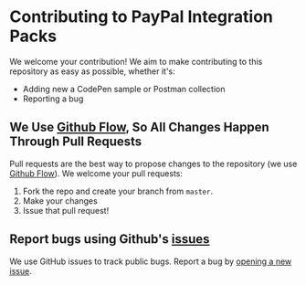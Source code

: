 # Contributing to PayPal Integration Packs
We welcome your contribution! We aim to make contributing to this repository as easy as possible, whether it's:

- Adding new a CodePen sample or Postman collection
- Reporting a bug


## We Use [Github Flow](https://guides.github.com/introduction/flow/index.html), So All Changes Happen Through Pull Requests
Pull requests are the best way to propose changes to the repository (we use [Github Flow](https://guides.github.com/introduction/flow/index.html)). We welcome your pull requests:

1. Fork the repo and create your branch from `master`.
2. Make your changes
3. Issue that pull request!

## Report bugs using Github's [issues](https://github.com/briandk/transcriptase-atom/issues)
We use GitHub issues to track public bugs. Report a bug by [opening a new issue]().


